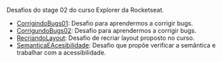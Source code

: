 Desafios do stage 02 do curso Explorer da Rocketseat.

- [CorrigindoBugs01](./CorrigindoBugs01/): Desafio para aprendermos a corrigir bugs.
- [CorrigundoBugs02](./CorrigindoBugs02/): Desafio para aprendermos a corrigir bugs.
- [RecriandoLayout](./RecriandoLayout/): Desafio de recriar layout proposto no curso.
- [SemanticaEAcesibilidade](./SemanticaEAcessibilidade/): Desafio que propõe verificar a semântica e trabalhar com a acessibilidade.